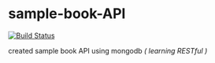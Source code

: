 
# sample-book-API
[![Build Status](https://travis-ci.org/SARAN-thala/sample-book-API.svg?branch=master)](https://travis-ci.org/SARAN-thala/sample-book-API)

created sample book API using mongodb _( learning RESTful )_

